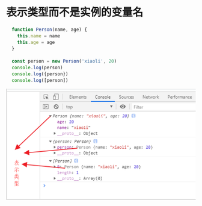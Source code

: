 # 表示类型而不是实例的变量名

```js
  function Person(name, age) {
    this.name = name
    this.age = age
  }

  const person = new Person('xiaoli', 20)
  console.log(person)
  console.log({person})
  console.log([person])
```



![image-20191117113409942](img/image-20191117113409942.png)



